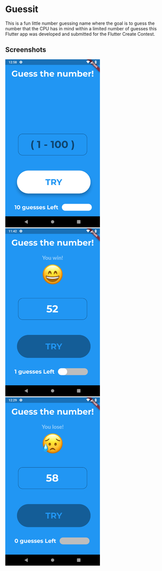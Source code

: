 # Guessit

This is a fun little number guessing name where the goal is to guess the number that the CPU has in mind within a limited number of guesses this Flutter app was developed and submitted for the Flutter Create Contest.

## Screenshots

<img src="./assets/images/snap2.png" width="300" />
<img src="./assets/images/snap.png" width="300" /> 
<img src="./assets/images/snap1.png" width="300" />



